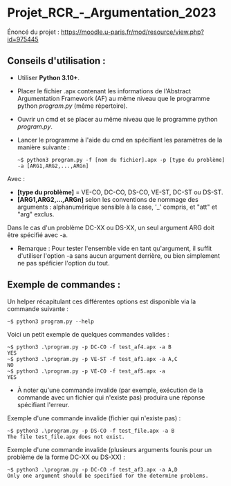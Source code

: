 # Projet_RCR_-_Argumentation_2023

Énoncé du projet :
https://moodle.u-paris.fr/mod/resource/view.php?id=975445  

## Conseils d'utilisation :
- Utiliser **Python 3.10+**.  
- Placer le fichier .apx contenant les informations de l'Abstract Argumentation Framework (AF) au même niveau que le programme python *program.py* (même répertoire).  
-  Ouvrir un cmd et se placer au même niveau que le programme python *program.py*.

- Lancer le programme à l'aide du cmd en spécifiant les paramètres de la manière suivante :

      ~$ python3 program.py -f [nom du fichier].apx -p [type du problème] -a [ARG1,ARG2,...,ARGn]
 

Avec :
-   **[type du problème]** = VE-CO, DC-CO, DS-CO, VE-ST, DC-ST ou DS-ST.  
-   **[ARG1,ARG2,...,ARGn]** selon les conventions de nommage des arguments : alphanumérique sensible à la case, '_' compris, et "att" et "arg" exclus.

Dans le cas d'un problème DC-XX ou DS-XX, un seul argument ARG doit être spécifié avec -a.  
* Remarque : Pour tester l'ensemble vide en tant qu'argument, il suffit d'utiliser l'option -a sans aucun argument derrière, ou bien simplement ne pas spéficier l'option du tout.

## Exemple de commandes :
Un helper récapitulant ces différentes options est disponible via la commande suivante :

    ~$ python3 program.py --help

Voici un petit exemple de quelques commandes valides :

    ~$ python3 .\program.py -p DC-CO -f test_af4.apx -a B
    YES
    ~$ python3 .\program.py -p VE-ST -f test_af1.apx -a A,C
    NO
    ~$ python3 .\program.py -p VE-CO -f test_af5.apx -a
    YES

* À noter qu'une commande invalide (par exemple, exécution de la commande avec un fichier qui n'existe pas) produira une réponse spécifiant l'erreur.

Exemple d'une commande invalide (fichier qui n'existe pas) :

    ~$ python3 .\program.py -p DS-CO -f test_file.apx -a B
    The file test_file.apx does not exist.      

Exemple d'une commande invalide (plusieurs arguments founis pour un problème de la forme DC-XX ou DS-XX) :

    ~$ python3 .\program.py -p DC-CO -f test_af3.apx -a A,D
    Only one argument should be specified for the determine problems.   
